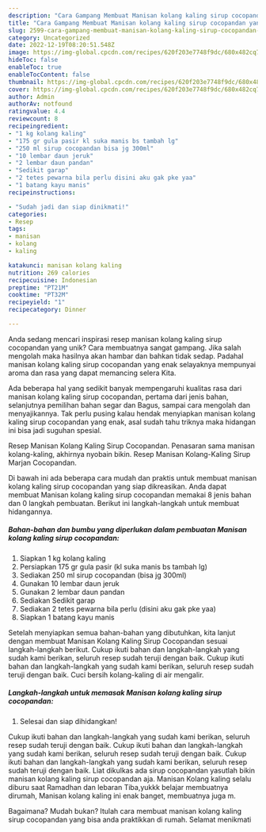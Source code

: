 ```yaml
---
description: "Cara Gampang Membuat Manisan kolang kaling sirup cocopandan yang Bisa Manjain Lidah"
title: "Cara Gampang Membuat Manisan kolang kaling sirup cocopandan yang Bisa Manjain Lidah"
slug: 2599-cara-gampang-membuat-manisan-kolang-kaling-sirup-cocopandan-yang-bisa-manjain-lidah
category: Uncategorized
date: 2022-12-19T08:20:51.548Z
image: https://img-global.cpcdn.com/recipes/620f203e7748f9dc/680x482cq70/manisan-kolang-kaling-sirup-cocopandan-foto-resep-utama.jpg
hideToc: false
enableToc: true
enableTocContent: false
thumbnail: https://img-global.cpcdn.com/recipes/620f203e7748f9dc/680x482cq70/manisan-kolang-kaling-sirup-cocopandan-foto-resep-utama.jpg
cover: https://img-global.cpcdn.com/recipes/620f203e7748f9dc/680x482cq70/manisan-kolang-kaling-sirup-cocopandan-foto-resep-utama.jpg
author: Admin
authorAv: notfound
ratingvalue: 4.4
reviewcount: 8
recipeingredient:
- "1 kg kolang kaling"
- "175 gr gula pasir kl suka manis bs tambah lg"
- "250 ml sirup cocopandan bisa jg 300ml"
- "10 lembar daun jeruk"
- "2 lembar daun pandan"
- "Sedikit garap"
- "2 tetes pewarna bila perlu disini aku gak pke yaa"
- "1 batang kayu manis"
recipeinstructions:

- "Sudah jadi dan siap dinikmati!"
categories:
- Resep
tags:
- manisan
- kolang
- kaling

katakunci: manisan kolang kaling 
nutrition: 269 calories
recipecuisine: Indonesian
preptime: "PT21M"
cooktime: "PT32M"
recipeyield: "1"
recipecategory: Dinner

---
```





Anda sedang mencari inspirasi resep manisan kolang kaling sirup cocopandan yang unik? Cara membuatnya sangat gampang. Jika salah mengolah maka hasilnya akan hambar dan bahkan tidak sedap. Padahal manisan kolang kaling sirup cocopandan yang enak selayaknya mempunyai aroma dan rasa yang dapat memancing selera Kita.





Ada beberapa hal yang sedikit banyak mempengaruhi kualitas rasa dari manisan kolang kaling sirup cocopandan, pertama dari jenis bahan, selanjutnya pemilihan bahan segar dan Bagus, sampai cara mengolah dan menyajikannya. Tak perlu pusing kalau hendak menyiapkan manisan kolang kaling sirup cocopandan yang enak,      asal sudah tahu triknya maka hidangan ini bisa jadi suguhan spesial.














Resep Manisan Kolang Kaling Sirup Cocopandan. Penasaran sama manisan kolang-kaling, akhirnya nyobain bikin. Resep Manisan Kolang-Kaling Sirup Marjan Cocopandan.






Di bawah ini ada beberapa cara mudah dan praktis untuk membuat manisan kolang kaling sirup cocopandan yang siap dikreasikan. Anda dapat membuat Manisan kolang kaling sirup cocopandan memakai 8 jenis bahan dan 0 langkah pembuatan. Berikut ini langkah-langkah untuk membuat hidangannya.

<!--inarticleads1-->

##### Bahan-bahan dan bumbu yang diperlukan dalam pembuatan Manisan kolang kaling sirup cocopandan:

1. Siapkan 1 kg kolang kaling
1. Persiapkan 175 gr gula pasir (kl suka manis bs tambah lg)
1. Sediakan 250 ml sirup cocopandan (bisa jg 300ml)
1. Gunakan 10 lembar daun jeruk
1. Gunakan 2 lembar daun pandan
1. Sediakan Sedikit garap
1. Sediakan 2 tetes pewarna bila perlu (disini aku gak pke yaa)
1. Siapkan 1 batang kayu manis


Setelah menyiapkan semua bahan-bahan yang dibutuhkan, kita lanjut dengan membuat Manisan Kolang Kaling Sirup Cocopandan sesuai langkah-langkah berikut. Cukup ikuti bahan dan langkah-langkah yang sudah kami berikan, seluruh resep sudah teruji dengan baik. Cukup ikuti bahan dan langkah-langkah yang sudah kami berikan, seluruh resep sudah teruji dengan baik. Cuci bersih kolang-kaling di air mengalir. 

<!--inarticleads2-->

##### Langkah-langkah untuk memasak Manisan kolang kaling sirup cocopandan:


1. Selesai dan siap dihidangkan!

Cukup ikuti bahan dan langkah-langkah yang sudah kami berikan, seluruh resep sudah teruji dengan baik. Cukup ikuti bahan dan langkah-langkah yang sudah kami berikan, seluruh resep sudah teruji dengan baik. Cukup ikuti bahan dan langkah-langkah yang sudah kami berikan, seluruh resep sudah teruji dengan baik. Liat dikulkas ada sirup cocopandan yasutlah bikin manisan kolang kaling sirup cocopandan aja. Manisan Kolang kaling selalu diburu saat Ramadhan dan lebaran Tiba,yukkk belajar membuatnya dirumah, Manisan kolang kaling ini enak banget, membuatnya juga m. 

Bagaimana? Mudah bukan? Itulah cara membuat manisan kolang kaling sirup cocopandan yang bisa anda praktikkan di rumah. Selamat menikmati
